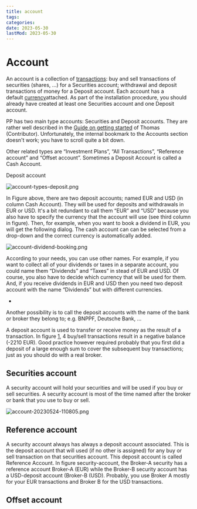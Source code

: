 ```yaml
---
title: account
tags:
categories:
date: 2023-05-30
lastMod: 2023-05-30
---
```

# Account

An account is a collection of [transactions](http://localhost:8800/doku.php?id=pp:transaction): buy and sell transactions of securities (shares, …) for a Securities account; withdrawal and deposit transactions of money for a Deposit account. Each account has a default [currency]()attached. As part of the installation procedure, you should already have created at least one Securities account and one Deposit account.

PP has two main type accounts: Securities and Deposit accounts. They are rather well described in the [Guide on getting started]([https://forum.portfolio-performance.info/t/guide-on-getting-started/5390#accounts-6]) of Thomas (Contributor). Unfortunately, the internal bookmark to the Accounts section doesn't work; you have to scroll quite a bit down.

Other related types are “Investment Plans”, “All Transactions”, “Reference account” and “Offset account”. Sometimes a Deposit Account is called a Cash Account.

Deposit account

![account-types-deposit.png](/pp/assets/account-types-deposit_1685198463475_0.png)

In Figure above, there are two deposit accounts; named EUR and USD (in column Cash Account). They will be used for deposits and withdrawals in EUR or USD. It's a bit redundant to call them “EUR” and “USD” because you also have to specify the currency that the account will use (see third column in figure). Then, for example, when you want to book a dividend in EUR, you will get the following dialog. The cash account can can be selected from a drop-down and the correct currency is automatically added.

![account-dividend-booking.png](/pp/assets/account-dividend-booking_1685198677334_0.png)

According to your needs, you can use other names. For example, if you want to collect all of your dividends or taxes in a separate account, you could name them “Dividends” and “Taxes” in stead of EUR and USD. Of course, you also have to decide which currency that will be used for them. And, if you receive dividends in EUR and USD then you need two deposit account with the name “Dividends” but with different currencies.

  + 

Another possibility is to call the deposit accounts with the name of the bank or broker they belong to; e.g. BNPPF, Deutsche Bank, …

A deposit account is used to transfer or receive money as the result of a transaction. In figure [1](http://localhost:8800/doku.php?id=pp:account&do=edit#deposit-account), 4 buy/sell transactions result in a negative balance (-2210 EUR). Good practice however required probably that you first did a deposit of a large enough sum to cover the subsequent buy transactions; just as you should do with a real broker.

## Securities account

A security account will hold your securities and will be used if you buy or sell securities. A security account is most of the time named after the broker or bank that you use to buy or sell.

![account-20230524-110805.png](/pp/assets/account-20230524-110805_1685198579909_0.png)

## Reference account

A security account always has always a deposit account associated. This is the deposit account that will used (if no other is assigned) for any buy or sell transaction on that securities account. This deposit account is called Reference Account. In figure security-account, the Broker-A security has a reference account Broker-A (EUR) while the Broker-B security account has a USD-deposit account (Broker-B (USD). Probably, you use Broker A mostly for your EUR transactions and Broker B for the USD transactions.

## Offset account

